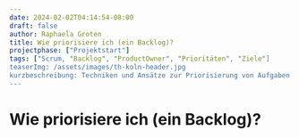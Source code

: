 ```yaml
---
date: 2024-02-02T04:14:54-08:00
draft: false
author: Raphaela Groten
title: Wie priorisiere ich (ein Backlog)?
projectphase: ["Projektstart"]
tags: ["Scrum, "Backlog", "ProductOwner", "Prioritäten", "Ziele"]
teaserImg: /assets/images/th-koln-header.jpg
kurzbeschreibung: Techniken und Ansätze zur Priorisierung von Aufgaben und Projekten in einem Backlog, um die Effizienz und den Nutzen zu maximieren.
---
```


# Wie priorisiere ich (ein Backlog)?



